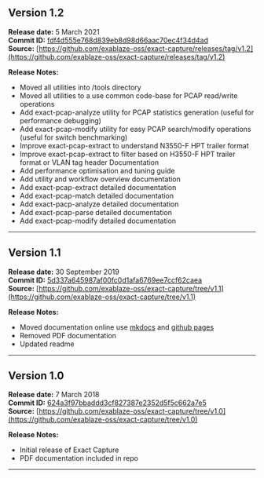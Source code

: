 ## Version 1.2
**Release date:** 5 March 2021 </br>
**Commit ID:** [fdf4d555e768d839eb8d98d66aac70ec4f34d4ad](https://github.com/exablaze-oss/exact-capture/commit/fdf4d555e768d839eb8d98d66aac70ec4f34d4ad) </br>
**Source:** [https://github.com/exablaze-oss/exact-capture/releases/tag/v1.2](https://github.com/exablaze-oss/exact-capture/releases/tag/v1.2)

**Release Notes:**

* Moved all utilities into /tools directory
* Moved all utilities to a use common code-base for PCAP read/write operations
* Add exact-pcap-analyze utility for PCAP statistics generation (useful for performance debugging)
* Add exact-pcap-modify utility for easy PCAP search/modify operations (useful for switch benchmarking)
* Improve exact-pcap-extract to understand N3550-F HPT trailer format
* Improve exact-pcap-extract to filter based on H3550-F HPT trailer format or VLAN tag header Documentation
* Add performance optimisation and tuning guide
* Add utility and workflow overview documentation
* Add exact-pcap-extract detailed documentation
* Add exact-pcap-match detailed documentation
* Add exact-pacp-analyze detailed documentation
* Add exact-pcap-parse detailed documentation
* Add exact-pcap-modify detailed documentation

---------------------------------------

## Version 1.1
**Release date:** 30 September 2019 </br>
**Commit ID:** [5d337a645987af00fc0d1afa6769ee7ccf62caea](https://github.com/exablaze-oss/exact-capture/commit/5d337a645987af00fc0d1afa6769ee7ccf62caea) </br>
**Source:** [https://github.com/exablaze-oss/exact-capture/tree/v1.1](https://github.com/exablaze-oss/exact-capture/tree/v1.1)

**Release Notes:**

* Moved documentation online use [mkdocs](https://www.mkdocs.org/) and [github pages](https://pages.github.com/)
* Removed PDF documentation
* Updated readme

---------------------------------------

## Version 1.0
**Release date:** 7 March 2018 </br>
**Commit ID:**  [624a3f97bbaddd3cf827387e2352d5f5c662a7e5](https://github.com/exablaze-oss/exact-capture/commit/624a3f97bbaddd3cf827387e2352d5f5c662a7e5) </br>
**Source:** [https://github.com/exablaze-oss/exact-capture/tree/v1.0](https://github.com/exablaze-oss/exact-capture/tree/v1.0)

**Release Notes:**

* Initial release of Exact Capture
* PDF documentation included in repo

---------------------------------------
